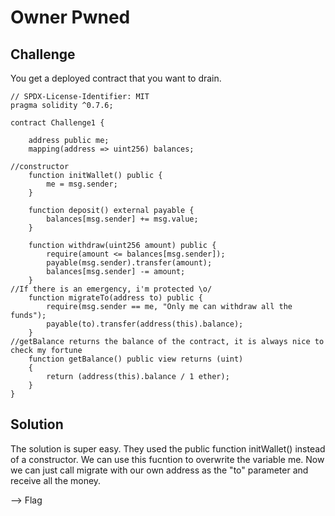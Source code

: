 # Owner Pwned

## Challenge

You get a deployed contract that you want to drain.

```
// SPDX-License-Identifier: MIT
pragma solidity ^0.7.6;

contract Challenge1 {

    address public me;
    mapping(address => uint256) balances;

//constructor
    function initWallet() public {
        me = msg.sender;
    }

    function deposit() external payable {
        balances[msg.sender] += msg.value;
    }
    
    function withdraw(uint256 amount) public {
        require(amount <= balances[msg.sender]);
        payable(msg.sender).transfer(amount);
        balances[msg.sender] -= amount;
    }
//If there is an emergency, i'm protected \o/
    function migrateTo(address to) public {
        require(msg.sender == me, "Only me can withdraw all the funds");
        payable(to).transfer(address(this).balance);
    }
//getBalance returns the balance of the contract, it is always nice to check my fortune 
    function getBalance() public view returns (uint) 
    {
        return (address(this).balance / 1 ether);
    }
}

```
## Solution

The solution is super easy. They used the public function initWallet() instead of a constructor. We can use this fucntion to overwrite the variable me. Now we can just call migrate with our own address as the "to" parameter and receive all the money.

--> Flag